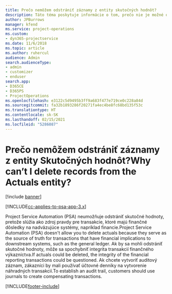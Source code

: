 ```yaml
---
title: Prečo nemôžem odstrániť záznamy z entity skutočných hodnôt?
description: Táto téma poskytuje informácie o tom, prečo nie je možné odstrániť záznamy z entity skutočných hodnôt.
author: JPBurrows
manager: kfend
ms.service: project-operations
ms.custom:
- dyn365-projectservice
ms.date: 11/6/2018
ms.topic: article
ms.author: ruhercul
audience: Admin
search.audienceType:
- admin
- customizer
- enduser
search.app:
- D365CE
- D365PS
- ProjectOperations
ms.openlocfilehash: e3122c5d9495b3ff9a683f477e719ce0c228a84d
ms.sourcegitcommit: fa32b1893286f20271fa4ec4be8fc68bd135f53c
ms.translationtype: HT
ms.contentlocale: sk-SK
ms.lasthandoff: 02/15/2021
ms.locfileid: "5286087"
---
```

# <a name="why-cant-i-delete-records-from-the-actuals-entity"></a><span data-ttu-id="9b05d-103">Prečo nemôžem odstrániť záznamy z entity Skutočných hodnôt?</span><span class="sxs-lookup"><span data-stu-id="9b05d-103">Why can’t I delete records from the Actuals entity?</span></span>

[!include [banner](../includes/psa-now-project-operations.md)]

[!INCLUDE[cc-applies-to-psa-app-3.x](../includes/cc-applies-to-psa-app-3x.md)]

<span data-ttu-id="9b05d-104">Project Service Automation (PSA) neumožňuje odstrániť skutočné hodnoty, pretože slúžia ako zdroj pravdy pre transakcie, ktoré majú finančné dôsledky na nadväzujúce systémy, napríklad financie.</span><span class="sxs-lookup"><span data-stu-id="9b05d-104">Project Service Automation (PSA) doesn't allow you to delete actuals because they serve as the source of truth for transactions that have financial implications to downstream systems, such as the general ledger.</span></span> <span data-ttu-id="9b05d-105">Ak by sa mohli odstrániť skutočné hodnoty, môže sa spochybniť integrita transakcií finančného výkazníctva.</span><span class="sxs-lookup"><span data-stu-id="9b05d-105">If actuals could be deleted, the integrity of the financial reporting transactions could be questioned.</span></span> <span data-ttu-id="9b05d-106">Ak chcete vytvoriť auditový záznam, zákazníci by mali používať účtovné denníky na vytvorenie náhradných transakcií.</span><span class="sxs-lookup"><span data-stu-id="9b05d-106">To establish an audit trail, customers should use journals to create compensating transactions.</span></span>



[!INCLUDE[footer-include](../includes/footer-banner.md)]